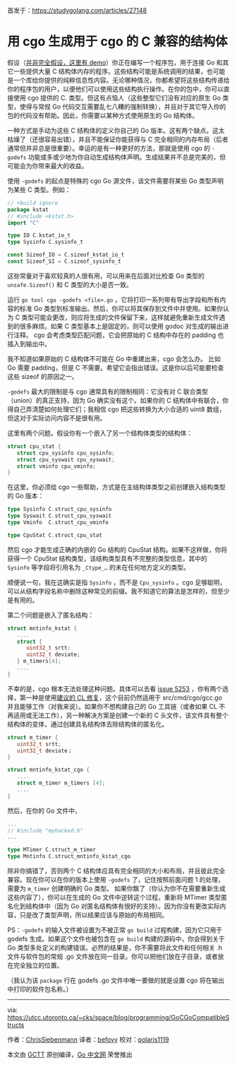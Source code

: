首发于：https://studygolang.com/articles/27148

# 用 cgo 生成用于 cgo 的 C 兼容的结构体

假设（[并非完全假设，这里有 demo](https://github.com/siebenmann/go-kstat/)）你正在编写一个程序包，用于连接 Go 和其它一些提供大量 C 结构体内存的程序。这些结构可能是系统调用的结果，也可能是一个库给你提供的纯粹信息性内容。无论哪种情况，你都希望将这些结构传递给你的程序包的用户，以便他们可以使用这些结构执行操作。在你的包中，你可以直接使用 cgo 提供的 C.<whatever> 类型。但这有点恼人（这些整型它们没有对应的原生 Go 类型，使得与常规 Go 代码交互需要乱七八糟的强制转换），并且对于其它导入你的包的代码没有帮助。因此，你需要以某种方式使用原生的 Go 结构体。

一种方式是手动为这些 C 结构体的定义你自己的 Go 版本。这有两个缺点。这太枯燥了（还很容易出错），并且不能保证你能获得与 C 完全相同的内存布局（后者通常但并非总是很重要）。幸运的是有一种更好的方法，那就是使用 cgo 的 `-godefs` 功能或多或少地为你自动生成结构体声明。生成结果并不总是完美的，但可能会为你带来最大的收益。

使用 `-godefs` 的起点是特殊的 cgo Go 源文件，该文件需要将某些 Go 类型声明为某些 C 类型。例如：

```go
// +build ignore
package kstat
// #include <kstat.h>
import "C"

type IO C.kstat_io_t
type Sysinfo C.sysinfo_t

const Sizeof_IO = C.sizeof_kstat_io_t
const Sizeof_SI = C.sizeof_sysinfo_t
```

这些常量对于喜欢较真的人很有用，可以用来在后面对比检查 Go 类型的 `unsafe.Sizeof()` 和 C 类型的大小是否一致。

运行 `go tool cgo -godefs <file>.go` ，它将打印一系列带有导出字段和所有内容的标准 Go 类型到标准输出。然后，你可以将其保存到文件中并使用。如果你认为 C 类型可能会更改，则应将生成的文件保留下来，这样就避免重新生成文件遇到的很多麻烦。如果 C 类型基本上是固定的，则可以使用 godoc 对生成的输出进行注释。 cgo 会考虑类型匹配问题，它会把原始的 C 结构中存在的 padding 也插入到输出中。

我不知道如果原始的 C 结构体不可能在 Go 中重建出来，cgo 会怎么办。 比如 Go 需要 padding，但是 C 不需要。希望它会指出错误。这是你以后可能要检查这些 sizeof 的原因之一。

`-godefs` 最大的限制是与 cgo 通常具有的限制相同：它没有对 C 联合类型（union）的真正支持，因为 Go 确实没有这个。如果你的 C 结构体中有联合，你得自己弄清楚如何处理它们；我相信 cgo 把这些转换为大小合适的 uint8 数组，但这对于实际访问内容不是很有用。

这里有两个问题。假设你有一个嵌入了另一个结构体类型的结构体：

```c
struct cpu_stat {
   struct cpu_sysinfo cpu_sysinfo;
   struct cpu_syswait cpu_syswait;
   struct vminfo cpu_vminfo;
}
```

在这里，你必须给 cgo 一些帮助，方式是在主结构体类型之前创建嵌入结构类型的 Go 版本：

```go
type Sysinfo C.struct_cpu_sysinfo
type Syswait C.struct_cpu_syswait
type Vminfo  C.struct_cpu_vminfo

type CpuStat C.struct_cpu_stat
```

然后 cgo 才能生成正确的内嵌的 Go 结构的 CpuStat 结构。如果不这样做，你将获得一个 CpuStat 结构类型，该结构类型具有不完整的类型信息，其中的 `Sysinfo` 等字段将引用名为 `_Ctype_…` 的未在任何地方定义的类型。

顺便说一句，我在这确实是指 `Sysinfo` ，而不是 `Cpu_sysinfo` 。cgo 足够聪明，可以从结构字段名称中删除这种常见的前缀。我不知道它的算法是怎样的，但至少是有用的。

第二个问题是嵌入了匿名结构：

```c
struct mntinfo_kstat {
   ....
   struct {
      uint32_t srtt;
      uint32_t deviate;
   } m_timers[4];
   ....
}
```

不幸的是，cgo 根本无法处理这种问题。具体可以去看 [issue 5253](https://github.com/golang/go/issues/5253) ，你有两个选择，第一种是使用[建议的 CL 修复](https://codereview.appspot.com/122900043)，这个目前仍然适用于 src/cmd/cgo/gcc.go 并且能够工作（对我来说）。如果你不想构建自己的 Go 工具链（或者如果 CL 不再适用或无法工作），另一种解决方案是创建一个新的 C 头文件，该文件具有整个结构体的变体，通过创建具名结构体去除结构体的匿名化。

```c
struct m_timer {
   uint32_t srtt;
   uint32_t deviate；
}

struct mntinfo_kstat_cgo {
   ....
   struct m_timer m_timers [4];
   ....
}
```

然后，在你的 Go 文件中，

```go
...
// #include "myhacked.h"
...

type MTimer C.struct_m_timer
type Mntinfo C.struct_mntinfo_kstat_cgo
```

除非你搞错了，否则两个 C 结构体应具有完全相同的大小和布局，并且彼此完全兼容。现在你可以在你的版本上使用 `-godefs` 了，记住按照前面问题 1 的处理，需要为 `m_timer` 创建明确的 Go 类型。
如果你飘了（你认为你不在需要重新生成这些内容了），你可以在生成的 Go 文件中逆转这个过程，重新将 MTimer 类型匿名化到结构体中（因为 Go 对匿名结构体有很好的支持）。因为你没有更改实际内容，只是改了类型声明，所以结果应该与原始的布局相同。

PS：`-godefs` 的输入文件被设置为不被正常 `go build` 过程构建，因为它只用于 godefs 生成。如果这个文件也被包含在 `go build` 构建的源码中，你会得到关于 Go 类型多处定义的构建错误。必然的结果是，你不需要将此文件和任何相关 .h 文件与软件包的常规 .go 文件放在同一目录。你可以把他们放在子目录，或者放在完全独立的位置。

（我认为该 `package` 行在 godefs .go 文件中唯一要做的就是设置 cgo 将在输出中打印的软件包名称。）

---

via: https://utcc.utoronto.ca/~cks/space/blog/programming/GoCGoCompatibleStructs

作者：[ChrisSiebenmann](https://utcc.utoronto.ca/~cks/space/People/ChrisSiebenmann)
译者：[befovy](https://github.com/befovy)
校对：[polaris1119](https://github.com/polaris1119)

本文由 [GCTT](https://github.com/studygolang/GCTT) 原创编译，[Go 中文网](https://studygolang.com/) 荣誉推出
